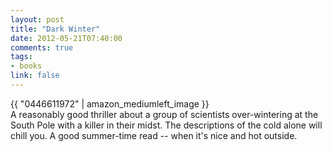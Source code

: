 ```yaml
---
layout: post
title: "Dark Winter"
date: 2012-05-21T07:40:00
comments: true
tags:
- books
link: false
---
```

{{ "0446611972" | amazon_mediumleft_image }}  
A reasonably good thriller about a group of scientists over-wintering at the South Pole with a killer in their midst. The descriptions of the cold alone will chill you. A good summer-time read -- when it's nice and hot outside. 
